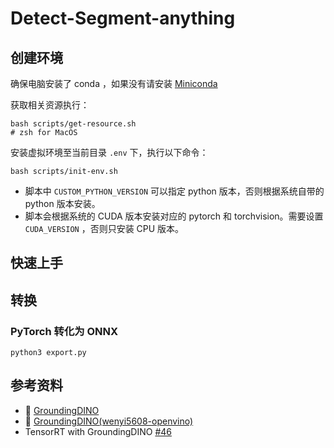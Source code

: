 # Detect-Segment-anything


## 创建环境

确保电脑安装了 conda ，如果没有请安装 [Miniconda](https://docs.conda.io/en/latest/miniconda.html)

获取相关资源执行：
```shell
bash scripts/get-resource.sh
# zsh for MacOS
```

安装虚拟环境至当前目录 `.env` 下，执行以下命令：
```shell
bash scripts/init-env.sh
```
- 脚本中 `CUSTOM_PYTHON_VERSION` 可以指定 python 版本，否则根据系统自带的 python 版本安装。
- 脚本会根据系统的 CUDA 版本安装对应的 pytorch 和 torchvision。需要设置 `CUDA_VERSION` ，否则只安装 CPU 版本。




## 快速上手


## 转换

### PyTorch 转化为 ONNX

```shell
python3 export.py
```



## 参考资料

- 🚀 [GroundingDINO](https://github.com/IDEA-Research/GroundingDINO)
- 🚀 [GroundingDINO(wenyi5608-openvino)](https://github.com/wenyi5608/GroundingDINO/tree/wenyi5608-openvino)
- TensorRT with GroundingDINO [#46](https://github.com/IDEA-Research/GroundingDINO/issues/46)